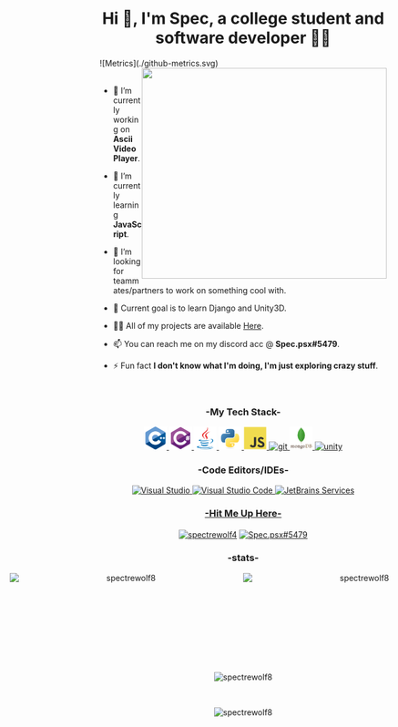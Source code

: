 <h1 align="center">Hi 👋, I'm Spec, a college student and software developer 👨‍💻</h1>
![Metrics](./github-metrics.svg)
<img src="https://user-images.githubusercontent.com/69973760/198896968-929030d6-d592-4828-87cc-06195f087f2c.gif" align="right" width="430" height="370"  />

<br/>
<br/>

- 🔭 I’m currently working on **Ascii Video Player**.

- 🌱 I’m currently learning **JavaScript**.

- 🤝 I’m looking for teammates/partners to work on something cool with.

- 📌️ Current goal is to learn Django and Unity3D.

- 👨‍💻 All of my projects are available [Here](https://github.com/Spectrewolf8?tab=repositories).

- 📫 You can reach me on my discord acc @ **Spec.psx#5479**.

- ⚡ Fun fact **I don't know what I'm doing, I'm just exploring crazy stuff**.
  <br/>  
  <br/>

<h3 align="center">-My Tech Stack-</h3>
<p align="center">

  <a href="https://www.w3schools.com/cpp/" target="_blank" rel="noreferrer">
    <img src="https://raw.githubusercontent.com/devicons/devicon/master/icons/cplusplus/cplusplus-original.svg" alt="cplusplus" width="40" height="40" />
  </a>
  <a href="https://www.w3schools.com/cs/" target="_blank" rel="noreferrer">
    <img src="https://raw.githubusercontent.com/devicons/devicon/master/icons/csharp/csharp-original.svg" alt="csharp" width="40" height="40" />
  </a>
  <a href="https://www.java.com" target="_blank" rel="noreferrer">
    <img src="https://raw.githubusercontent.com/devicons/devicon/master/icons/java/java-original.svg" alt="java" width="40" height="40" />
  </a>
   <a href="https://www.python.org" target="_blank" rel="noreferrer">
    <img src="https://raw.githubusercontent.com/devicons/devicon/master/icons/python/python-original.svg" alt="python" width="40" height="40" />
  </a>
  <a href="https://developer.mozilla.org/en-US/docs/Web/JavaScript" target="_blank" rel="noreferrer">
    <img src="https://raw.githubusercontent.com/devicons/devicon/master/icons/javascript/javascript-original.svg" alt="javascript" width="40" height="40" />
  </a>
  <a href="https://git-scm.com/" target="_blank" rel="noreferrer">
    <img src="https://www.vectorlogo.zone/logos/git-scm/git-scm-icon.svg" alt="git" width="40" height="40" />
  </a>
  <a href="https://www.mongodb.com/" target="_blank" rel="noreferrer">
    <img src="https://raw.githubusercontent.com/devicons/devicon/master/icons/mongodb/mongodb-original-wordmark.svg" alt="mongodb" width="40" height="40" />
  </a>
 
  <a href="https://unity.com/" target="_blank" rel="noreferrer">
    <img src="https://www.vectorlogo.zone/logos/unity3d/unity3d-icon.svg" alt="unity" width="40" height="40" />
  </a>
</p>

<h3 align="center">-Code Editors/IDEs-</h3>
<p align="center"> <a href="https://visualstudio.microsoft.com/" target="_blank" rel="noreferrer"> <img src="https://visualstudio.microsoft.com/wp-content/uploads/2019/06/BrandVisualStudioWin2019-3.svg" alt="Visual Studio" width="40" height="40"/>
<a href="https://code.visualstudio.com" target="_blank" rel="noreferrer"> <img src="https://code.visualstudio.com/assets/images/code-stable.png" alt="Visual Studio Code" width="40" height="40"/>
 <a href="www.jetbrains.com" target="_blank" rel="noreferrer"> <img src="https://resources.jetbrains.com/storage/products/company/brand/logos/jb_beam.svg?_gl=1*rgy94s*_ga*MzM4MDgxMjk5LjE2NTI5MzEwMTI.*_ga_9J976DJZ68*MTY2NzE1MzIwMC4xOS4xLjE2NjcxNTM0MDMuNjAuMC4w" alt="JetBrains Services" width="45" height="45"/>

<h3 align="center">-Hit Me Up Here-</h3>
<p align="center">
<a href="https://twitter.com/SpecsineMaxine_" target="blank"><img align="center" src="https://raw.githubusercontent.com/rahuldkjain/github-profile-readme-generator/master/src/images/icons/Social/twitter.svg" alt="spectrewolf4" height="40" width="40" /></a>
<a href="https://discord.gg/Spec.psx#5479" target="blank"><img align="center" src="https://assets-global.website-files.com/6257adef93867e50d84d30e2/62595384e89d1d54d704ece7_3437c10597c1526c3dbd98c737c2bcae.svg" alt="Spec.psx#5479" height="40" width="40" /></a>
</p>  
   
<h3 align="center">-stats-</h3>
<div align = "center" style="display:flex; justify-content:center;">
  <img style="margin:0; padding:0;" width="410" height="160" src="https://github-readme-stats.vercel.app/api?username=spectrewolf8&show_icons=true&theme=dark&locale=en" alt="spectrewolf8" />
  <img style="margin:0; padding:0;" height="160" width="410" src="https://github-readme-streak-stats.herokuapp.com/?user=spectrewolf8&theme=dark" alt="spectrewolf8" />
</div>

<p align="center"><img height = "170" width="410" src="https://github-readme-stats.vercel.app/api/top-langs/?username=Spectrewolf8&layout=compact&theme=dark" alt="spectrewolf8"/></p>
<br/>  
<p align="center"> <img src="https://komarev.com/ghpvc/?username=spectrewolf8&label=Profile%20views&color=0e75b6&style=flat" alt="spectrewolf8" /> </p>
